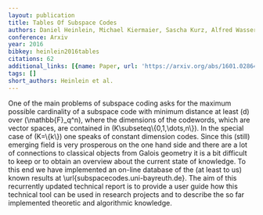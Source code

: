 ```yaml
---
layout: publication
title: Tables Of Subspace Codes
authors: Daniel Heinlein, Michael Kiermaier, Sascha Kurz, Alfred Wassermann
conference: Arxiv
year: 2016
bibkey: heinlein2016tables
citations: 62
additional_links: [{name: Paper, url: 'https://arxiv.org/abs/1601.02864'}]
tags: []
short_authors: Heinlein et al.
---
```

One of the main problems of subspace coding asks for the maximum possible
cardinality of a subspace code with minimum distance at least \(d\) over
\(\mathbb\{F\}_q^n\), where the dimensions of the codewords, which are vector
spaces, are contained in \(K\subseteq\\{0,1,\dots,n\\}\). In the special case of
\(K=\\{k\\}\) one speaks of constant dimension codes. Since this (still) emerging
field is very prosperous on the one hand side and there are a lot of
connections to classical objects from Galois geometry it is a bit difficult to
keep or to obtain an overview about the current state of knowledge. To this end
we have implemented an on-line database of the (at least to us) known results
at \url\{subspacecodes.uni-bayreuth.de\}. The aim of this recurrently updated
technical report is to provide a user guide how this technical tool can be used
in research projects and to describe the so far implemented theoretic and
algorithmic knowledge.